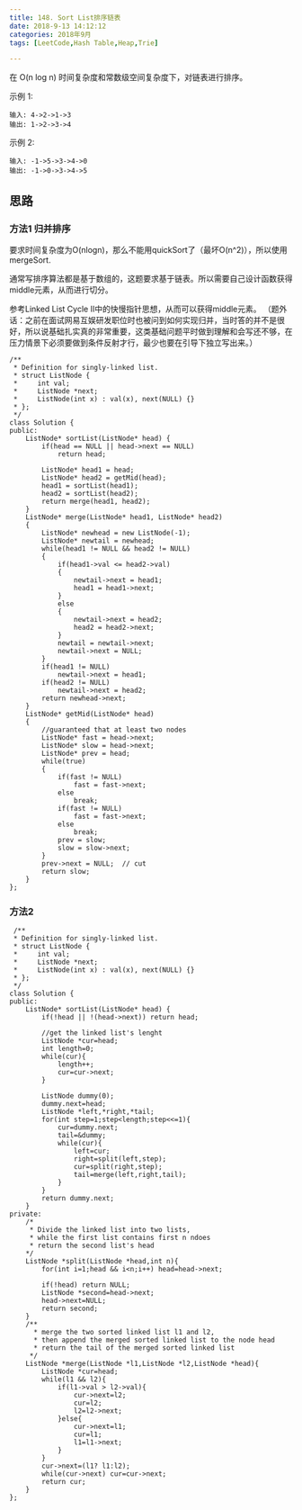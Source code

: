 ```yaml
---
title: 148. Sort List排序链表
date: 2018-9-13 14:12:12   
categories: 2018年9月
tags: [LeetCode,Hash Table,Heap,Trie]

---
```

 

在 O(n log n) 时间复杂度和常数级空间复杂度下，对链表进行排序。


<!-- more -->


示例 1:

	输入: 4->2->1->3
	输出: 1->2->3->4
示例 2:

	输入: -1->5->3->4->0
	输出: -1->0->3->4->5

## 思路
### 方法1 归并排序
要求时间复杂度为O(nlogn)，那么不能用quickSort了（最坏O(n^2)），所以使用mergeSort.

通常写排序算法都是基于数组的，这题要求基于链表。所以需要自己设计函数获得middle元素，从而进行切分。

参考Linked List Cycle II中的快慢指针思想，从而可以获得middle元素。
（题外话：之前在面试网易互娱研发职位时也被问到如何实现归并，当时答的并不是很好，所以说基础扎实真的非常重要，这类基础问题平时做到理解和会写还不够，在压力情景下必须要做到条件反射才行，最少也要在引导下独立写出来。）

	/**
	 * Definition for singly-linked list.
	 * struct ListNode {
	 *     int val;
	 *     ListNode *next;
	 *     ListNode(int x) : val(x), next(NULL) {}
	 * };
	 */
	class Solution {
	public:
	    ListNode* sortList(ListNode* head) {
	        if(head == NULL || head->next == NULL)
	            return head;

	        ListNode* head1 = head;
	        ListNode* head2 = getMid(head);
	        head1 = sortList(head1);
	        head2 = sortList(head2);
	        return merge(head1, head2);
	    }
	    ListNode* merge(ListNode* head1, ListNode* head2)
	    {
	        ListNode* newhead = new ListNode(-1);
	        ListNode* newtail = newhead;
	        while(head1 != NULL && head2 != NULL)
	        {
	            if(head1->val <= head2->val)
	            {
	                newtail->next = head1;
	                head1 = head1->next;
	            }
	            else
	            {
	                newtail->next = head2;
	                head2 = head2->next;
	            }
	            newtail = newtail->next;
	            newtail->next = NULL;
	        }
	        if(head1 != NULL)
	            newtail->next = head1;
	        if(head2 != NULL)
	            newtail->next = head2;
	        return newhead->next;
	    }
	    ListNode* getMid(ListNode* head)
	    {
	        //guaranteed that at least two nodes
	        ListNode* fast = head->next;
	        ListNode* slow = head->next;
	        ListNode* prev = head;
	        while(true)
	        {
	            if(fast != NULL)
	                fast = fast->next;
	            else
	                break;
	            if(fast != NULL)
	                fast = fast->next;
	            else
	                break;
	            prev = slow;
	            slow = slow->next;
	        }
	        prev->next = NULL;  // cut
	        return slow;
	    }
	};

### 方法2

	 /**
	 * Definition for singly-linked list.
	 * struct ListNode {
	 *     int val;
	 *     ListNode *next;
	 *     ListNode(int x) : val(x), next(NULL) {}
	 * };
	 */
	class Solution {
	public:
	    ListNode* sortList(ListNode* head) {
	        if(!head || !(head->next)) return head;

	        //get the linked list's lenght
	        ListNode *cur=head;
	        int length=0;
	        while(cur){
	            length++;
	            cur=cur->next;
	        }

	        ListNode dummy(0);
	        dummy.next=head;
	        ListNode *left,*right,*tail;
	        for(int step=1;step<length;step<<=1){
	            cur=dummy.next;
	            tail=&dummy;
	            while(cur){
	                left=cur;
	                right=split(left,step);
	                cur=split(right,step);
	                tail=merge(left,right,tail);
	            }
	        }
	        return dummy.next;
	    }
	private:
	    /*
	     * Divide the linked list into two lists,
	     * while the first list contains first n ndoes
		 * return the second list's head
	    */
	    ListNode *split(ListNode *head,int n){
	        for(int i=1;head && i<n;i++) head=head->next;

	        if(!head) return NULL;
	        ListNode *second=head->next;
	        head->next=NULL;
	        return second;
	    }
	    /**
		  * merge the two sorted linked list l1 and l2,
		  * then append the merged sorted linked list to the node head
		  * return the tail of the merged sorted linked list
		 */
	    ListNode *merge(ListNode *l1,ListNode *l2,ListNode *head){
	        ListNode *cur=head;
	        while(l1 && l2){
	            if(l1->val > l2->val){
	                cur->next=l2;
	                cur=l2;
	                l2=l2->next;
	            }else{
	                cur->next=l1;
	                cur=l1;
	                l1=l1->next;
	            }
	        }
	        cur->next=(l1? l1:l2);
	        while(cur->next) cur=cur->next;
	        return cur;
	    }
	};
